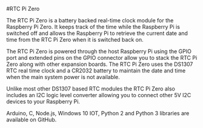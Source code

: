 <!--
---
name: RTC Pi Zero
class: board
type: rtc
formfactor: pHAT
manufacturer: AB Electronics UK
description: Real-Time Clock Module for the Raspberry Pi
url: https://www.abelectronics.co.uk/p/70/RTC-Pi-Zero
github: https://github.com/abelectronicsuk
schematic: https://www.abelectronics.co.uk/docs/stock/raspberrypi/rtcpizero/rtcpi-zero-schematic.pdf
buy: https://www.abelectronics.co.uk/p/70/RTC-Pi-Zero
image: 'ab-rtc-pi-zero.png'
pincount: 40
eeprom: no
power:
  '1':
  '2':
ground:
  '6':
  '9':
  '14':
  '20':
  '25':
  '30':
  '34':
  '39':
pin:
  '3':
    mode: i2c
  '5':
    mode: i2c
i2c:
  '0x68':
    name: DS1307
    device: DS1307
-->
#RTC Pi Zero

The RTC Pi Zero is a battery backed real-time clock module for the Raspberry Pi Zero. It keeps track of the time while the Raspberry Pi is switched off and allows the Raspberry Pi to retrieve the current date and time from the RTC Pi Zero when it is switched back on.

The RTC Pi Zero is powered through the host Raspberry Pi using the GPIO port and extended pins on the GPIO connector allow you to stack the RTC Pi Zero along with other expansion boards. The RTC Pi Zero uses the DS1307 RTC real time clock and a CR2032 battery to maintain the date and time when the main system power is not available.

Unlike most other DS1307 based RTC modules the RTC Pi Zero also includes an I2C logic level converter allowing you to connect other 5V I2C devices to your Raspberry Pi.

Arduino, C, Node.js, Windows 10 IOT, Python 2 and Python 3 libraries are available on GitHub.
